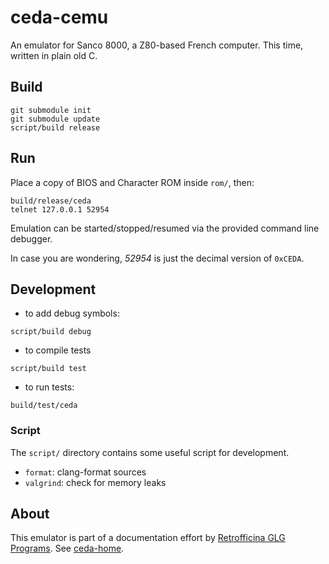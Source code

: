 # ceda-cemu

An emulator for Sanco 8000, a Z80-based French computer.
This time, written in plain old C.

## Build
```
git submodule init
git submodule update
script/build release
```

## Run
Place a copy of BIOS and Character ROM inside `rom/`, then:
```
build/release/ceda
telnet 127.0.0.1 52954
```

Emulation can be started/stopped/resumed via the provided command line debugger.

In case you are wondering, *52954* is just the decimal version of `0xCEDA`.

## Development
- to add debug symbols:
```
script/build debug
```

- to compile tests
```
script/build test
```

- to run tests:
```
build/test/ceda
```

### Script
The `script/` directory contains some useful script for development.
- `format`: clang-format sources
- `valgrind`: check for memory leaks

## About
This emulator is part of a documentation effort by [Retrofficina GLG Programs](https://retrofficina.glgprograms.it/). See [ceda-home](https://github.com/GLGPrograms/ceda-home).
